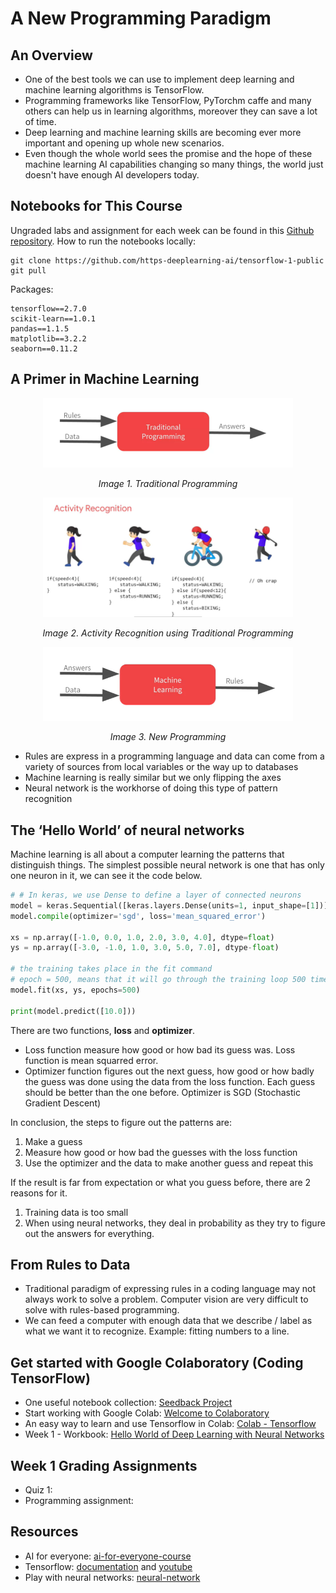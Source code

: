 # A New Programming Paradigm

## An Overview
* One of the best tools we can use to implement deep learning and machine learning algorithms is TensorFlow.
* Programming frameworks like TensorFlow, PyTorchm caffe and many others can help us in learning algorithms, moreover they can save a lot of time.
* Deep learning and machine learning skills are becoming ever more important and opening up whole new scenarios.
* Even though the whole world sees the promise and the hope of these machine learning AI capabilities changing so many things, the world just doesn't have enough AI developers today.

## Notebooks for This Course
Ungraded labs and assignment for each week can be found in this [Github repository](https://github.com/https-deeplearning-ai/tensorflow-1-public). 
How to run the notebooks locally:
```
git clone https://github.com/https-deeplearning-ai/tensorflow-1-public
git pull
```
Packages:
```
tensorflow==2.7.0
scikit-learn==1.0.1
pandas==1.1.5
matplotlib==3.2.2
seaborn==0.11.2
```

## A Primer in Machine Learning
<p align="center">
    <img src="img/capture-1.PNG" alt="traditional-programming" width="400"/>
</p>
<p align="center"><i>Image 1. Traditional Programming</i></p>

<p align="center">
    <img src="img/capture-3.PNG" alt="activity-recognition" width="400"/>
</p>
<p align="center"><i>Image 2. Activity Recognition using Traditional Programming</i></p>

<p align="center">
    <img src="img/capture-2.PNG" alt="new-programming" width="400"/>
</p>
<p align="center"><i>Image 3. New Programming</i></p>

* Rules are express in a programming language and data can come from a variety of sources from local variables or the way up to databases
* Machine learning is really similar but we only flipping the axes
* Neural network is the workhorse of doing this type of pattern recognition

## The ‘Hello World’ of neural networks
Machine learning is all about a computer learning the patterns that distinguish things. The simplest possible neural network is one that has only one neuron in it, we can see it the code below.

```python
# # In keras, we use Dense to define a layer of connected neurons
model = keras.Sequential([keras.layers.Dense(units=1, input_shape=[1])]) 
model.compile(optimizer='sgd', loss='mean_squared_error')

xs = np.array([-1.0, 0.0, 1.0, 2.0, 3.0, 4.0], dtype=float)
ys = np.array([-3.0, -1.0, 1.0, 3.0, 5.0, 7.0], dtype-float)

# the training takes place in the fit command
# epoch = 500, means that it will go through the training loop 500 times
model.fit(xs, ys, epochs=500)

print(model.predict([10.0]))
```

There are two functions, **loss** and **optimizer**. 
* Loss function measure how good or how bad its guess was. Loss function is mean squarred error.
* Optimizer function figures out the next guess, how good or how badly the guess was done using the data from the loss function. Each guess should be better than the one before. Optimizer is SGD (Stochastic Gradient Descent)

In conclusion, the steps to figure out the patterns are:
1. Make a guess
2. Measure how good or how bad the guesses with the loss function
3. Use the optimizer and the data to make another guess and repeat this

If the result is far from expectation or what you guess before, there are 2 reasons for it.
1. Training data is too small
2. When using neural networks, they deal in probability as they try to figure out the answers for everything.

## From Rules to Data
* Traditional paradigm of expressing rules in a coding language may not always work to solve a problem. Computer vision are very difficult to solve with rules-based programming.
* We can feed a computer with enough data that we describe / label as what we want it to recognize. Example: fitting numbers to a line.

## Get started with Google Colaboratory (Coding TensorFlow)

* One useful notebook collection: [Seedback Project](research.google.com/seedbank)
* Start working with Google Colab: [Welcome to Colaboratory](colab.research.google.com)
* An easy way to learn and use Tensorflow in Colab: [Colab - Tensorflow](https://medium.com/tensorflow/colab-an-easy-way-to-learn-and-use-tensorflow-d74d1686e309)
* Week 1 - Workbook: [Hello World of Deep Learning with Neural Networks](https://github.com/https-deeplearning-ai/tensorflow-1-public/blob/main/C1/W1/ungraded_lab/C1_W1_Lab_1_hello_world_nn.ipynb)

## Week 1 Grading Assignments

* Quiz 1: 
* Programming assignment: 

## Resources
* AI for everyone: [ai-for-everyone-course](https://www.deeplearning.ai/program/ai-for-everyone/)
* Tensorflow: [documentation](https://www.tensorflow.org/) and [youtube](https://www.youtube.com/tensorflow)
* Play with neural networks: [neural-network](http://playground.tensorflow.org/#activation=tanh&batchSize=10&dataset=circle&regDataset=reg-plane&learningRate=0.03&regularizationRate=0&noise=0&networkShape=4,2&seed=0.83151&showTestData=false&discretize=false&percTrainData=50&x=true&y=true&xTimesY=false&xSquared=false&ySquared=false&cosX=false&sinX=false&cosY=false&sinY=false&collectStats=false&problem=classification&initZero=false&hideText=false)